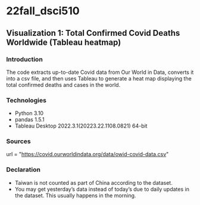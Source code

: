# 22fall_dsci510
## Visualization 1: Total Confirmed Covid Deaths Worldwide (Tableau heatmap)
### Introduction
The code extracts up-to-date Covid data from Our World in Data, converts it into a csv file, and then uses Tableau to generate a heat map displaying the total confirmed deaths and cases in the world.
### Technologies
* Python 3.10
* pandas 1.5.1
* Tableau Desktop 2022.3.1(20223.22.1108.0821) 64-bit
### Sources
url = "https://covid.ourworldindata.org/data/owid-covid-data.csv" 
### Declaration
* Taiwan is not counted as part of China according to the dataset.
* You may get yesterday’s data instead of today’s due to daily updates in the dataset. This usually happens in the morning.
